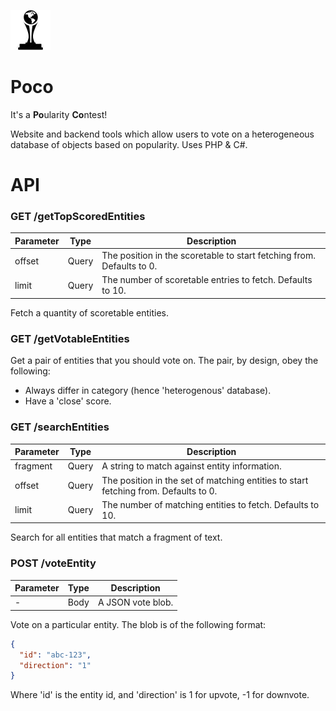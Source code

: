![Poco icon](https://github.com/Cygnut/Poco/blob/master/web/public/img/content/PocoIcon-64x64-Transparent.png)
# Poco
It's a **Po**ularity **Co**ntest!

Website and backend tools which allow users to vote on a heterogeneous database of objects based on popularity. Uses PHP & C#.

# API

### GET /getTopScoredEntities

| Parameter | Type | Description |
| --------- | ---- | ----------- |
| offset | Query | The position in the scoretable to start fetching from. Defaults to 0. |
| limit | Query | The number of scoretable entries to fetch. Defaults to 10. |

Fetch a quantity of scoretable entities.

### GET /getVotableEntities

Get a pair of entities that you should vote on. The pair, by design, obey the following:
* Always differ in category (hence 'heterogenous' database).
* Have a 'close' score.

### GET /searchEntities

| Parameter | Type | Description |
| --------- | ---- | ----------- |
| fragment | Query | A string to match against entity information. |
| offset | Query | The position in the set of matching entities to start fetching from. Defaults to 0. |
| limit | Query | The number of matching entities to fetch. Defaults to 10. |

Search for all entities that match a fragment of text.

### POST /voteEntity

| Parameter | Type | Description |
| --------- | ---- | ----------- |
| - | Body | A JSON vote blob. |

Vote on a particular entity. The blob is of the following format: 
```json
{ 
  "id": "abc-123", 
  "direction": "1"
}
```
Where 'id' is the entity id, and 'direction' is 1 for upvote, -1 for downvote.
